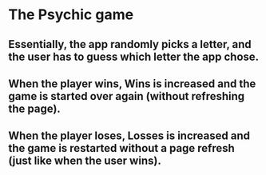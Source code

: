 # The Psychic game

## Essentially, the app randomly picks a letter, and the user has to guess which letter the app chose.
## When the player wins, Wins is increased and the game is started over again (without refreshing the page).
## When the player loses, Losses is increased and the game is restarted without a page refresh (just like when the user wins).
